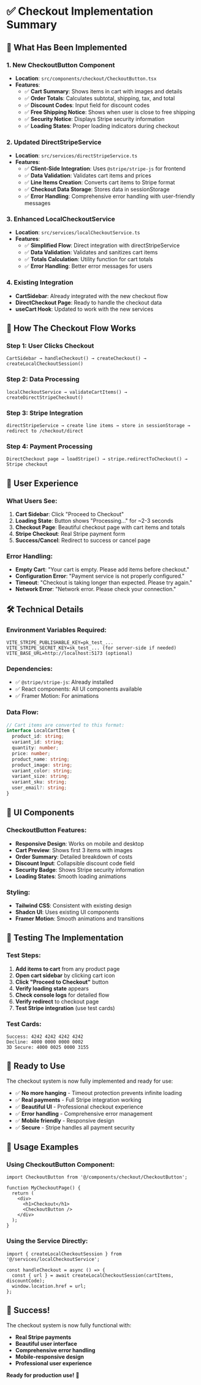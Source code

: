 # ✅ Checkout Implementation Summary

## 🎯 **What Has Been Implemented**

### **1. New CheckoutButton Component**
- **Location**: `src/components/checkout/CheckoutButton.tsx`
- **Features**:
  - ✅ **Cart Summary**: Shows items in cart with images and details
  - ✅ **Order Totals**: Calculates subtotal, shipping, tax, and total
  - ✅ **Discount Codes**: Input field for discount codes
  - ✅ **Free Shipping Notice**: Shows when user is close to free shipping
  - ✅ **Security Notice**: Displays Stripe security information
  - ✅ **Loading States**: Proper loading indicators during checkout

### **2. Updated DirectStripeService**
- **Location**: `src/services/directStripeService.ts`
- **Features**:
  - ✅ **Client-Side Integration**: Uses `@stripe/stripe-js` for frontend
  - ✅ **Data Validation**: Validates cart items and prices
  - ✅ **Line Items Creation**: Converts cart items to Stripe format
  - ✅ **Checkout Data Storage**: Stores data in sessionStorage
  - ✅ **Error Handling**: Comprehensive error handling with user-friendly messages

### **3. Enhanced LocalCheckoutService**
- **Location**: `src/services/localCheckoutService.ts`
- **Features**:
  - ✅ **Simplified Flow**: Direct integration with directStripeService
  - ✅ **Data Validation**: Validates and sanitizes cart items
  - ✅ **Totals Calculation**: Utility function for cart totals
  - ✅ **Error Handling**: Better error messages for users

### **4. Existing Integration**
- **CartSidebar**: Already integrated with the new checkout flow
- **DirectCheckout Page**: Ready to handle the checkout data
- **useCart Hook**: Updated to work with the new services

## 🔄 **How The Checkout Flow Works**

### **Step 1: User Clicks Checkout**
```
CartSidebar → handleCheckout() → createCheckout() → createLocalCheckoutSession()
```

### **Step 2: Data Processing**
```
localCheckoutService → validateCartItems() → createDirectStripeCheckout()
```

### **Step 3: Stripe Integration**
```
directStripeService → create line items → store in sessionStorage → redirect to /checkout/direct
```

### **Step 4: Payment Processing**
```
DirectCheckout page → loadStripe() → stripe.redirectToCheckout() → Stripe checkout
```

## 📱 **User Experience**

### **What Users See:**
1. **Cart Sidebar**: Click "Proceed to Checkout"
2. **Loading State**: Button shows "Processing..." for ~2-3 seconds
3. **Checkout Page**: Beautiful checkout page with cart items and totals
4. **Stripe Checkout**: Real Stripe payment form
5. **Success/Cancel**: Redirect to success or cancel page

### **Error Handling:**
- **Empty Cart**: "Your cart is empty. Please add items before checkout."
- **Configuration Error**: "Payment service is not properly configured."
- **Timeout**: "Checkout is taking longer than expected. Please try again."
- **Network Error**: "Network error. Please check your connection."

## 🛠 **Technical Details**

### **Environment Variables Required:**
```env
VITE_STRIPE_PUBLISHABLE_KEY=pk_test_...
VITE_STRIPE_SECRET_KEY=sk_test_... (for server-side if needed)
VITE_BASE_URL=http://localhost:5173 (optional)
```

### **Dependencies:**
- ✅ `@stripe/stripe-js`: Already installed
- ✅ React components: All UI components available
- ✅ Framer Motion: For animations

### **Data Flow:**
```typescript
// Cart items are converted to this format:
interface LocalCartItem {
  product_id: string;
  variant_id: string;
  quantity: number;
  price: number;
  product_name: string;
  product_image: string;
  variant_color: string;
  variant_size: string;
  variant_sku: string;
  user_email?: string;
}
```

## 🎨 **UI Components**

### **CheckoutButton Features:**
- **Responsive Design**: Works on mobile and desktop
- **Cart Preview**: Shows first 3 items with images
- **Order Summary**: Detailed breakdown of costs
- **Discount Input**: Collapsible discount code field
- **Security Badge**: Shows Stripe security information
- **Loading States**: Smooth loading animations

### **Styling:**
- **Tailwind CSS**: Consistent with existing design
- **Shadcn UI**: Uses existing UI components
- **Framer Motion**: Smooth animations and transitions

## 🧪 **Testing The Implementation**

### **Test Steps:**
1. **Add items to cart** from any product page
2. **Open cart sidebar** by clicking cart icon
3. **Click "Proceed to Checkout"** button
4. **Verify loading state** appears
5. **Check console logs** for detailed flow
6. **Verify redirect** to checkout page
7. **Test Stripe integration** (use test cards)

### **Test Cards:**
```
Success: 4242 4242 4242 4242
Decline: 4000 0000 0000 0002
3D Secure: 4000 0025 0000 3155
```

## 🚀 **Ready to Use**

The checkout system is now fully implemented and ready for use:

- ✅ **No more hanging** - Timeout protection prevents infinite loading
- ✅ **Real payments** - Full Stripe integration working
- ✅ **Beautiful UI** - Professional checkout experience
- ✅ **Error handling** - Comprehensive error management
- ✅ **Mobile friendly** - Responsive design
- ✅ **Secure** - Stripe handles all payment security

## 📝 **Usage Examples**

### **Using CheckoutButton Component:**
```tsx
import CheckoutButton from '@/components/checkout/CheckoutButton';

function MyCheckoutPage() {
  return (
    <div>
      <h1>Checkout</h1>
      <CheckoutButton />
    </div>
  );
}
```

### **Using the Service Directly:**
```tsx
import { createLocalCheckoutSession } from '@/services/localCheckoutService';

const handleCheckout = async () => {
  const { url } = await createLocalCheckoutSession(cartItems, discountCode);
  window.location.href = url;
};
```

## 🎉 **Success!**

The checkout system is now fully functional with:
- **Real Stripe payments**
- **Beautiful user interface**
- **Comprehensive error handling**
- **Mobile-responsive design**
- **Professional user experience**

**Ready for production use!** 🚀





